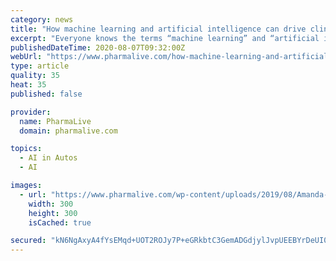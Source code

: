 ```yaml
---
category: news
title: "How machine learning and artificial intelligence can drive clinical innovation"
excerpt: "Everyone knows the terms “machine learning” and “artificial intelligence.” Few can define them, much less explain their inestimable value to clinical trials. So, it’s not surprising that, despite their ability to minimize risk,"
publishedDateTime: 2020-08-07T09:32:00Z
webUrl: "https://www.pharmalive.com/how-machine-learning-and-artificial-intelligence-can-drive-clinical-innovation/"
type: article
quality: 35
heat: 35
published: false

provider:
  name: PharmaLive
  domain: pharmalive.com

topics:
  - AI in Autos
  - AI

images:
  - url: "https://www.pharmalive.com/wp-content/uploads/2019/08/Amanda-Coogan-300x300.jpg"
    width: 300
    height: 300
    isCached: true

secured: "kN6NgAxyA4fYsEMqd+UOT2ROJy7P+eGRkbtC3GemADGdjylJvpUEEBYrDeUI081KAQU1B7+0dKl7svdJLhndmAzvaktHgUG+FIFjIWsatvPDWCBywJRJD9T/RDqs9gM5RCsQPpqr1iuCt6gIrn+ShgPM8SYUyI8n+opLj5gTu3Su7FWYyGNCB2nwxeCe1d+9QGUnjXI52J4UAtSR3cp86o8LXKJdxbduE//pKrFF9gA9ZvMPruyVYVdz1OhpBO96tSiHt/Y1YjSTRdqKpJwIjgyV5l1DqH0T0sfyXSvznERhQACdS0b0+DAuQAyQOPQKMEWmB2LkV3urAqo4NJA2bQ==;E03VCNT5qMnWXTPEZbBpqw=="
---
```


